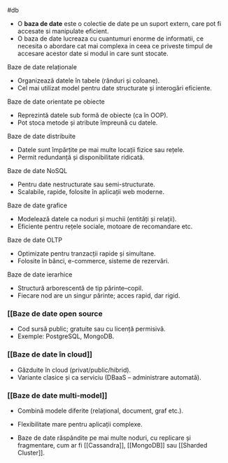 #db
- O **baza de date**  este o colectie de date pe un suport extern, care pot fi accesate si manipulate eficient.
- O baza de date lucreaza cu cuantumuri enorme de informatii, ce necesita o abordare cat mai complexa in ceea ce priveste timpul de accesare acestor date si modul in care sunt stocate.


Baze de date relaționale
- Organizează datele în tabele (rânduri și coloane).
- Cel mai utilizat model pentru date structurate și interogări eficiente.

Baze de date orientate pe obiecte
- Reprezintă datele sub formă de obiecte (ca în OOP).
- Pot stoca metode și atribute împreună cu datele.

Baze de date distribuite
- Datele sunt împărțite pe mai multe locații fizice sau rețele.
- Permit redundanță și disponibilitate ridicată.

Baze de date NoSQL
- Pentru date nestructurate sau semi-structurate.
- Scalabile, rapide, folosite în aplicații web moderne.

Baze de date grafice
- Modelează datele ca noduri și muchii (entități și relații).
- Eficiente pentru rețele sociale, motoare de recomandare etc.

Baze de date OLTP
- Optimizate pentru tranzacții rapide și simultane.
- Folosite în bănci, e-commerce, sisteme de rezervări.

Baze de date ierarhice
- Structură arborescentă de tip părinte–copil.
- Fiecare nod are un singur părinte; acces rapid, dar rigid.

### [[Baze de date open source
- Cod sursă public; gratuite sau cu licență permisivă.
- Exemple: PostgreSQL, MongoDB.

### [[Baze de date în cloud]]
- Găzduite în cloud (privat/public/hibrid).
- Variante clasice și ca serviciu (DBaaS – administrare automată).

### [[Baze de date multi-model]]
- Combină modele diferite (relațional, document, graf etc.).
- Flexibilitate mare pentru aplicații complexe.

 - Baze de date răspândite pe mai multe noduri, cu replicare și fragmentare, cum ar fi [[Cassandra]], [[MongoDB]] sau [[Sharded Cluster]].

